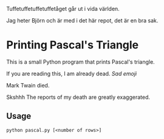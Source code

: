 Tuffetuffetuffetuffetåget går ut i vida världen. 

Jag heter Björn och är med i det här repot, det är en bra sak. 

# Printing Pascal's Triangle

This is a small Python program that prints Pascal's triangle.

If you are reading this, I am already dead. *Sad emoji*


Mark Twain died.

Skshhh The reports of my death are greatly exaggerated.
## Usage

`python pascal.py [<number of rows>]`
